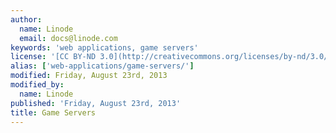 ```yaml
---
author:
  name: Linode
  email: docs@linode.com
keywords: 'web applications, game servers'
license: '[CC BY-ND 3.0](http://creativecommons.org/licenses/by-nd/3.0/us/)'
alias: ['web-applications/game-servers/']
modified: Friday, August 23rd, 2013
modified_by:
  name: Linode
published: 'Friday, August 23rd, 2013'
title: Game Servers
---
```


